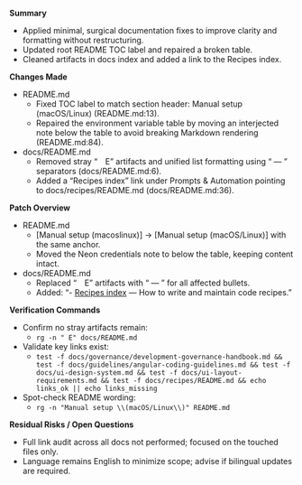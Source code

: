 **Summary**
- Applied minimal, surgical documentation fixes to improve clarity and formatting without restructuring.
- Updated root README TOC label and repaired a broken table.
- Cleaned artifacts in docs index and added a link to the Recipes index.

**Changes Made**
- README.md
  - Fixed TOC label to match section header: Manual setup (macOS/Linux) (README.md:13).
  - Repaired the environment variable table by moving an interjected note below the table to avoid breaking Markdown rendering (README.md:84).
- docs/README.md
  - Removed stray “ E” artifacts and unified list formatting using “ — ” separators (docs/README.md:6).
  - Added a “Recipes index” link under Prompts & Automation pointing to docs/recipes/README.md (docs/README.md:36).

**Patch Overview**
- README.md
  - [Manual setup (macoslinux)] → [Manual setup (macOS/Linux)] with the same anchor.
  - Moved the Neon credentials note to below the table, keeping content intact.
- docs/README.md
  - Replaced “ E” artifacts with “ — ” for all affected bullets.
  - Added: “- [Recipes index](recipes/README.md) — How to write and maintain code recipes.”

**Verification Commands**
- Confirm no stray artifacts remain:
  - `rg -n " E" docs/README.md`
- Validate key links exist:
  - `test -f docs/governance/development-governance-handbook.md && test -f docs/guidelines/angular-coding-guidelines.md && test -f docs/ui-design-system.md && test -f docs/ui-layout-requirements.md && test -f docs/recipes/README.md && echo links_ok || echo links_missing`
- Spot-check README wording:
  - `rg -n "Manual setup \\(macOS/Linux\\)" README.md`

**Residual Risks / Open Questions**
- Full link audit across all docs not performed; focused on the touched files only.
- Language remains English to minimize scope; advise if bilingual updates are required.